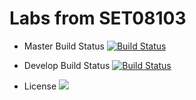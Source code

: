 # Labs from SET08103

- Master Build Status [![Build Status](https://travis-ci.org/chriswales95/SET08103-Labs.svg?branch=master)](https://travis-ci.org/chriswales95/SET08103-Labs)

- Develop Build Status [![Build Status](https://travis-ci.org/chriswales95/SET08103-Labs.svg?branch=develop)](https://travis-ci.org/chriswales95/SET08103-Labs)

- License ![](https://img.shields.io/github/license/chriswales95/SET08103-Labs.svg)
